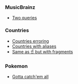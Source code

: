 ### MusicBrainz
- [Two queries](https://graphbrainz.herokuapp.com/?query=query%20SearchForArtist%20%7B%0A%20%20search%20%7B%0A%20%20%20%20artists(query%3A%20%22Arcade%20Fire%22%2C%20first%3A%201)%20%7B%0A%20%20%20%20%20%20edges%20%7B%0A%20%20%20%20%20%20%20%20node%20%7B%0A%20%20%20%20%20%20%20%20%20%20id%0A%20%20%20%20%20%20%20%20%20%20mbid%0A%20%20%20%20%20%20%20%20%7D%0A%20%20%20%20%20%20%7D%0A%20%20%20%20%20%20%0A%20%20%20%20%7D%0A%20%20%7D%0A%7D%0A%0A%0A%0Aquery%20allAlbumsForArtist(%24mbid%3AMBID!)%20%7B%0A%20%20lookup%20%7B%0A%20%20%20%20artist(mbid%3A%20%24mbid)%20%7B%0A%20%20%20%20%20%20name%0A%20%20%20%20%20%20releases%20%7B%0A%20%20%20%20%20%20%20%20edges%20%7B%0A%20%20%20%20%20%20%20%20%20%20node%20%7B%0A%20%20%20%20%20%20%20%20%20%20%20%20date%0A%20%20%20%20%20%20%20%20%20%20%20%20title%0A%20%20%20%20%20%20%20%20%20%20%7D%0A%20%20%20%20%20%20%20%20%7D%0A%20%20%20%20%20%20%7D%0A%20%20%20%20%7D%0A%20%20%09%09%0A%20%20%7D%0A%7D&operationName=allAlbumsForArtist&variables=%7B%22mbid%22%3A%20%2252074ba6-e495-4ef3-9bb4-0703888a9f68%22%7D)

### Countries
- [Countries erroring](https://countries-274616.ew.r.appspot.com/?query=query%20%7B%0A%20%20Country%28alpha2Code%3A%20%22AR%22%29%20%7B%0A%20%20%20%20alpha2Code%0A%20%20%20%20population%0A%20%20%20%20borders%20%7B%0A%20%20%20%20%20%20name%0A%20%20%20%20%20%20nativeName%0A%20%20%20%20%7D%0A%20%20%7D%0A%20%20Country%28alpha2Code%3A%20%22ES%22%29%20%7B%0A%20%20%20%20name%0A%20%20%20%20alpha2Code%0A%20%20%20%20population%0A%20%20%20%20borders%20%7B%0A%20%20%20%20%20%20nativeName%0A%20%20%20%20%20%20name%0A%20%20%20%20%7D%0A%20%20%7D%0A%20%20Country%28alpha2Code%3A%20%22FI%22%29%20%7B%0A%20%20%20%20name%0A%20%20%20%20nativeName%0A%20%20%20%20alpha2Code%0A%20%20%20%20population%0A%20%20%7D%0A%7D%0A)
- [Countries with aliases](https://countries-274616.ew.r.appspot.com/?query=query%20%7B%0A%09argentina%3A%20Country%28alpha2Code%3A%20%22AR%22%29%20%7B%0A%20%20%20%20name%0A%20%20%20%20emoji%0A%20%20%20%20nativeName%0A%20%20%20%20alpha2Code%0A%20%20%20%20population%0A%20%20%20%20borders%20%7B%0A%20%20%20%20%20%20name%0A%20%20%20%20%20%20nativeName%0A%20%20%20%20%7D%0A%20%20%7D%0A%20%20spain%3A%20Country%28alpha2Code%3A%20%22ES%22%29%20%7B%0A%20%20%20%20name%0A%20%20%20%20alpha2Code%0A%20%20%20%20population%0A%20%20%20%20borders%20%7B%0A%20%20%20%20%20%20name%0A%20%20%20%20%20%20nativeName%0A%20%20%20%20%7D%0A%20%20%7D%0A%20%20finland%3A%20Country%28alpha2Code%3A%20%22FI%22%29%20%7B%0A%20%20%20%20name%0A%20%20%20%20nativeName%0A%20%20%20%20alpha2Code%0A%20%20%20%20population%0A%20%20%7D%0A%7D%0A)
- [Same as ☝️ but with fragments](https://countries-274616.ew.r.appspot.com/?query=query%20%7B%0A%09argentina%3A%20Country%28alpha2Code%3A%20%22AR%22%29%20%7B%0A%20%20%20%20...Names%0A%20%20%20%20alpha2Code%0A%20%20%20%20population%0A%20%20%20%20borders%20%7B%0A%20%20%20%20%20%20...Names%0A%20%20%20%20%7D%0A%20%20%7D%0A%20%20spain%3A%20Country%28alpha2Code%3A%20%22ES%22%29%20%7B%0A%20%20%20%20name%0A%20%20%20%20alpha2Code%0A%20%20%20%20population%0A%20%20%20%20borders%20%7B%0A%20%20%20%20%20%20...Names%0A%20%20%20%20%7D%0A%20%20%7D%0A%20%20finland%3A%20Country%28alpha2Code%3A%20%22FI%22%29%20%7B%0A%20%20%20%20...Names%0A%20%20%20%20alpha2Code%0A%20%20%20%20population%0A%20%20%7D%0A%7D%0A%0Afragment%20Names%20on%20Country%20%7B%0A%20%20name%0A%20%20nativeName%0A%7D)

### Pokemon
- [Gotta catch'em all](https://graphql-pokemon.now.sh/?query=%7B%0A%20%20pokemon(name%3A%20%22Pikachu%22)%20%7B%0A%20%20%20%20id%0A%20%20%20%20number%0A%20%20%20%20name%0A%20%20%20%20attacks%20%7B%0A%20%20%20%20%20%20special%20%7B%0A%20%20%20%20%20%20%20%20name%0A%20%20%20%20%20%20%20%20type%0A%20%20%20%20%20%20%20%20damage%0A%20%20%20%20%20%20%7D%0A%20%20%20%20%7D%0A%20%20%20%20evolutions%20%7B%0A%20%20%20%20%20%20id%0A%20%20%20%20%20%20number%0A%20%20%20%20%20%20name%0A%20%20%20%20%20%20weight%20%7B%0A%20%20%20%20%20%20%20%20minimum%0A%20%20%20%20%20%20%20%20maximum%0A%20%20%20%20%20%20%7D%0A%20%20%20%20%20%20attacks%20%7B%0A%20%20%20%20%20%20%20%20fast%20%7B%0A%20%20%20%20%20%20%20%20%20%20name%0A%20%20%20%20%20%20%20%20%20%20type%0A%20%20%20%20%20%20%20%20%20%20damage%0A%20%20%20%20%20%20%20%20%7D%0A%20%20%20%20%20%20%7D%0A%20%20%20%20%7D%0A%20%20%7D%0A%7D)

